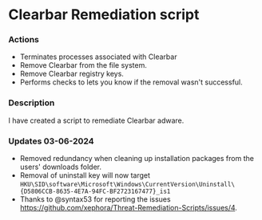 # Clearbar Remediation script

### Actions
- Terminates processes associated with Clearbar 
- Remove Clearbar from the file system.
- Remove Clearbar registry keys.
- Performs checks to lets you know if the removal wasn't successful.

### Description

I have created a script to remediate Clearbar adware.

### Updates 03-06-2024

- Removed redundancy when cleaning up installation packages from the users' downloads folder.
- Removal of uninstall key will now target `HKU\SID\software\Microsoft\Windows\CurrentVersion\Uninstall\{D5806CCB-8635-4E7A-94FC-BF2723167477}_is1`
- Thanks to @syntax53 for reporting the issues https://github.com/xephora/Threat-Remediation-Scripts/issues/4.
